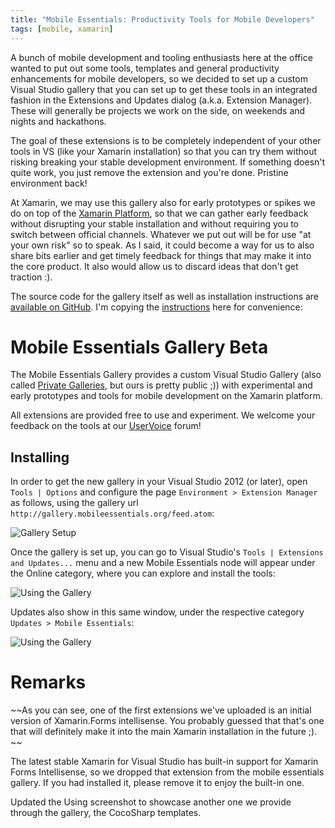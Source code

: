 ```yaml
---
title: "Mobile Essentials: Productivity Tools for Mobile Developers"
tags: [mobile, xamarin]
---
```

A bunch of mobile development and tooling enthusiasts here at the office wanted to put out some tools, templates and general productivity enhancements for mobile developers, so we decided to set up a custom Visual Studio gallery that you can set up to get these tools in an integrated fashion in the Extensions and Updates dialog (a.k.a. Extension Manager). These will generally be projects we work on the side, on weekends and nights and hackathons.

The goal of these extensions is to be completely independent of your other tools in VS (like your Xamarin installation) so that you can try them without risking breaking your stable development environment. If something doesn't quite work, you just remove the extension and you're done. Pristine environment back!

At Xamarin, we may use this gallery also for early prototypes or spikes we do on top of the [Xamarin Platform](http://www.xamarin.com), so that we can gather early feedback without disrupting your stable installation and without requiring you to switch between official channels. Whatever we put out will be for use "at your own risk" so to speak. As I said, it could become a way for us to also share bits earlier and get timely feedback for things that may make it into the core product. It also would allow us to discard ideas that don't get traction :).

The source code for the gallery itself as well as installation instructions are [available on GitHub](https://github.com/MobileEssentials/Gallery). I'm copying the [instructions](https://github.com/MobileEssentials/Gallery/blob/master/README.md) here for convenience:

Mobile Essentials Gallery Beta
=======

The Mobile Essentials Gallery provides a custom Visual Studio Gallery (also called [Private Galleries](http://msdn.microsoft.com/en-us/library/hh266746.aspx), but ours is pretty public ;)) with experimental and early prototypes and tools for mobile development on the Xamarin platform.

All extensions are provided free to use and experiment. We welcome your feedback on the tools at our [UserVoice](http://mobileessentials.uservoice.com/) forum!

## Installing

In order to get the new gallery in your Visual Studio 2012 (or later), open `Tools | Options` and configure the page `Environment > Extension Manager` as follows, using the gallery url `http://gallery.mobileessentials.org/feed.atom`:

![Gallery Setup](http://gallery.mobileessentials.org/img/setup.png)

Once the gallery is set up, you can go to Visual Studio's `Tools | Extensions and Updates...` menu and a new Mobile Essentials node will appear under the Online category, where you can explore and install the tools:

![Using the Gallery](http://gallery.mobileessentials.org/img/using.png)


Updates also show in this same window, under the respective category `Updates > Mobile Essentials`:

![Using the Gallery](http://gallery.mobileessentials.org/img/update.png)
 

# Remarks

~~As you can see, one of the first extensions we've uploaded is an initial version of Xamarin.Forms intellisense. You probably guessed that that's one that will definitely make it into the main Xamarin installation in the future ;). ~~

The latest stable Xamarin for Visual Studio has built-in support for Xamarin Forms Intellisense, so we dropped that extension from the mobile essentials gallery. If you had installed it, please remove it to enjoy the built-in one.

Updated the Using screenshot to showcase another one we provide through the gallery, the CocoSharp templates.
